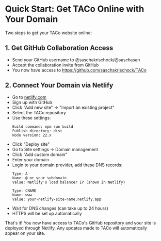 # Quick Start: Get TACo Online with Your Domain

Two steps to get your TACo website online:

## 1. Get GitHub Collaboration Access
- Send your GitHub username to @saschakrischock/@saschasan
- Accept the collaboration invite from GitHub
- You now have access to https://github.com/saschakrischock/TACo

## 2. Connect Your Domain via Netlify
- Go to [netlify.com](https://netlify.com)
- Sign up with GitHub
- Click "Add new site" → "Import an existing project"
- Select the TACo repository
- Use these settings:
  ```
  Build command: npm run build
  Publish directory: dist
  Node version: 22.x
  ```
- Click "Deploy site"
- Go to Site settings → Domain management
- Click "Add custom domain"
- Enter your domain
- Login to your domain provider, add these DNS records:
  ```
  Type: A
  Name: @ or your subdomain
  Value: Netlify's load balancer IP (shown in Netlify)
     
  Type: CNAME
  Name: www
  Value: your-netlify-site-name.netlify.app
  ```
- Wait for DNS changes (can take up to 24 hours)
- HTTPS will be set up automatically

That's it! You now have access to TACo's GitHub repository and your site is deployed through Netlify. Any updates made to TACo will automatically appear on your site.